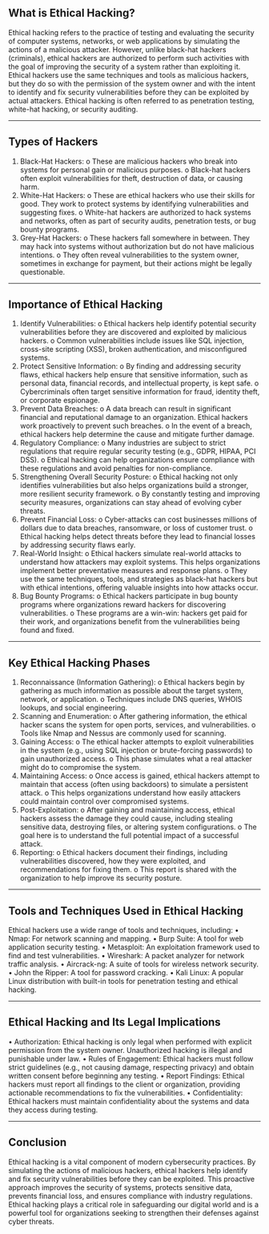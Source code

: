 ## What is Ethical Hacking?
Ethical hacking refers to the practice of testing and evaluating the security of computer systems, networks, or web applications by simulating the actions of a malicious attacker. However, unlike black-hat hackers (criminals), ethical hackers are authorized to perform such activities with the goal of improving the security of a system rather than exploiting it.
Ethical hackers use the same techniques and tools as malicious hackers, but they do so with the permission of the system owner and with the intent to identify and fix security vulnerabilities before they can be exploited by actual attackers.
Ethical hacking is often referred to as penetration testing, white-hat hacking, or security auditing.
________________________________________
## Types of Hackers
1.	Black-Hat Hackers:
o	These are malicious hackers who break into systems for personal gain or malicious purposes.
o	Black-hat hackers often exploit vulnerabilities for theft, destruction of data, or causing harm.
2.	White-Hat Hackers:
o	These are ethical hackers who use their skills for good. They work to protect systems by identifying vulnerabilities and suggesting fixes.
o	White-hat hackers are authorized to hack systems and networks, often as part of security audits, penetration tests, or bug bounty programs.
3.	Grey-Hat Hackers:
o	These hackers fall somewhere in between. They may hack into systems without authorization but do not have malicious intentions.
o	They often reveal vulnerabilities to the system owner, sometimes in exchange for payment, but their actions might be legally questionable.
________________________________________
## Importance of Ethical Hacking
1.	Identify Vulnerabilities:
o	Ethical hackers help identify potential security vulnerabilities before they are discovered and exploited by malicious hackers.
o	Common vulnerabilities include issues like SQL injection, cross-site scripting (XSS), broken authentication, and misconfigured systems.
2.	Protect Sensitive Information:
o	By finding and addressing security flaws, ethical hackers help ensure that sensitive information, such as personal data, financial records, and intellectual property, is kept safe.
o	Cybercriminals often target sensitive information for fraud, identity theft, or corporate espionage.
3.	Prevent Data Breaches:
o	A data breach can result in significant financial and reputational damage to an organization. Ethical hackers work proactively to prevent such breaches.
o	In the event of a breach, ethical hackers help determine the cause and mitigate further damage.
4.	Regulatory Compliance:
o	Many industries are subject to strict regulations that require regular security testing (e.g., GDPR, HIPAA, PCI DSS).
o	Ethical hacking can help organizations ensure compliance with these regulations and avoid penalties for non-compliance.
5.	Strengthening Overall Security Posture:
o	Ethical hacking not only identifies vulnerabilities but also helps organizations build a stronger, more resilient security framework.
o	By constantly testing and improving security measures, organizations can stay ahead of evolving cyber threats.
6.	Prevent Financial Loss:
o	Cyber-attacks can cost businesses millions of dollars due to data breaches, ransomware, or loss of customer trust.
o	Ethical hacking helps detect threats before they lead to financial losses by addressing security flaws early.
7.	Real-World Insight:
o	Ethical hackers simulate real-world attacks to understand how attackers may exploit systems. This helps organizations implement better preventative measures and response plans.
o	They use the same techniques, tools, and strategies as black-hat hackers but with ethical intentions, offering valuable insights into how attacks occur.
8.	Bug Bounty Programs:
o	Ethical hackers participate in bug bounty programs where organizations reward hackers for discovering vulnerabilities.
o	These programs are a win-win: hackers get paid for their work, and organizations benefit from the vulnerabilities being found and fixed.
________________________________________
## Key Ethical Hacking Phases
1.	Reconnaissance (Information Gathering):
o	Ethical hackers begin by gathering as much information as possible about the target system, network, or application.
o	Techniques include DNS queries, WHOIS lookups, and social engineering.
2.	Scanning and Enumeration:
o	After gathering information, the ethical hacker scans the system for open ports, services, and vulnerabilities.
o	Tools like Nmap and Nessus are commonly used for scanning.
3.	Gaining Access:
o	The ethical hacker attempts to exploit vulnerabilities in the system (e.g., using SQL injection or brute-forcing passwords) to gain unauthorized access.
o	This phase simulates what a real attacker might do to compromise the system.
4.	Maintaining Access:
o	Once access is gained, ethical hackers attempt to maintain that access (often using backdoors) to simulate a persistent attack.
o	This helps organizations understand how easily attackers could maintain control over compromised systems.
5.	Post-Exploitation:
o	After gaining and maintaining access, ethical hackers assess the damage they could cause, including stealing sensitive data, destroying files, or altering system configurations.
o	The goal here is to understand the full potential impact of a successful attack.
6.	Reporting:
o	Ethical hackers document their findings, including vulnerabilities discovered, how they were exploited, and recommendations for fixing them.
o	This report is shared with the organization to help improve its security posture.
________________________________________
## Tools and Techniques Used in Ethical Hacking
Ethical hackers use a wide range of tools and techniques, including:
•	Nmap: For network scanning and mapping.
•	Burp Suite: A tool for web application security testing.
•	Metasploit: An exploitation framework used to find and test vulnerabilities.
•	Wireshark: A packet analyzer for network traffic analysis.
•	Aircrack-ng: A suite of tools for wireless network security.
•	John the Ripper: A tool for password cracking.
•	Kali Linux: A popular Linux distribution with built-in tools for penetration testing and ethical hacking.
________________________________________
## Ethical Hacking and Its Legal Implications
•	Authorization: Ethical hacking is only legal when performed with explicit permission from the system owner. Unauthorized hacking is illegal and punishable under law.
•	Rules of Engagement: Ethical hackers must follow strict guidelines (e.g., not causing damage, respecting privacy) and obtain written consent before beginning any testing.
•	Report Findings: Ethical hackers must report all findings to the client or organization, providing actionable recommendations to fix the vulnerabilities.
•	Confidentiality: Ethical hackers must maintain confidentiality about the systems and data they access during testing.
________________________________________
## Conclusion
Ethical hacking is a vital component of modern cybersecurity practices. By simulating the actions of malicious hackers, ethical hackers
help identify and fix security vulnerabilities before they can be exploited. This proactive approach improves the security of systems, 
protects sensitive data, prevents financial loss, and ensures compliance with industry regulations. Ethical hacking plays a critical role
in safeguarding our digital world and is a powerful tool for organizations seeking to strengthen their defenses against cyber threats.
 




